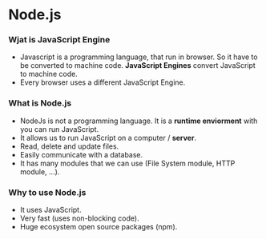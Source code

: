 # Node.js

### Wjat is JavaScript Engine

- Javascript is a programming language, that run in browser. So it have to be converted to machine code.
**JavaScript Engines** convert JavaScript to machine code.
- Every browser uses a different JavaScript Engine.


### What is Node.js

- NodeJs is not a programming language. It is a **runtime enviorment** with you can run JavaScript.
- It allows us to run JavaScript on a computer / **server**.
- Read, delete and update files.
- Easily communicate with a database.
- It has many modules that we can use (File System module, HTTP module, ...).


### Why to use Node.js

- It uses JavaScript.
- Very fast (uses non-blocking code).
- Huge ecosystem open source packages (npm).